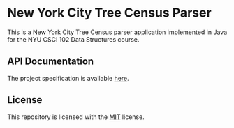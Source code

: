 # New York City Tree Census Parser
This is a New York City Tree Census parser application implemented in Java for the NYU CSCI 102 Data Structures course.
## API Documentation
The project specification is available [here](https://ishanpranav.github.io/tree-census). 
## License
This repository is licensed with the [MIT](LICENSE.txt) license.
